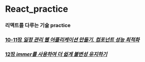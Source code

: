 # React_practice
### 리액트를 다루는 기술 practice 
  
### [10-11장 *일정 관리 웹 어플리케이션 만들기, 컴포넌트 성능 최적화*](https://github.com/ssdd33/react-todo-app)
### [12장 *immer를 사용하여 더 쉽게 불변성 유지하기*](https://github.com/ssdd33/React_practice/immer-tutorial)
